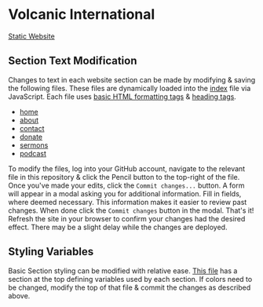 # Volcanic International
[Static Website](https://pages.github.com)

## Section Text Modification
Changes to text in each website section can be made by modifying & saving the following files.
These files are dynamically loaded into the [index](index.html) file via JavaScript.
Each file uses [basic HTML formatting tags](https://www.w3schools.com/html/html_formatting.asp) &
[heading tags](https://www.w3schools.com/html/html_headings.asp).

* [home](home.html)
* [about](about.html)
* [contact](contact.html)
* [donate](donate.html)
* [sermons](sermons.html)
* [podcast](podcast.html)

To modify the files, log into your GitHub account, navigate to the relevant file in this repository
& click the Pencil button to the top-right of the file. Once you've made your edits, click the
`Commit changes...` button. A form will appear in a modal asking you for additional information. Fill
in fields, where deemed necessary. This information makes it easier to review past changes. When done
click the `Commit changes` button in the modal. That's it! Refresh the site in your browser to confirm
your changes had the desired effect. There may be a slight delay while the changes are deployed.

## Styling Variables
Basic Section styling can be modified with relative ease.
[This file](wp-content/uploads/themify-css/themify-builder-7-generated.css) has a section at the
top defining variables used by each section. If colors need to be changed, modify the top of that
file & commit the changes as described above.
